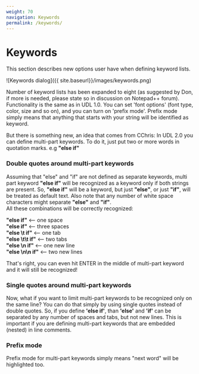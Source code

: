 ```yaml
---
weight: 70
navigation: Keywords
permalink: /keywords/
---
```


Keywords
========

This section describes new options user have when defining keyword lists.

![Keywords dialog]({{ site.baseurl}}/images/keywords.png)

Number of keyword lists has been expanded to eight (as suggested by Don, if more is needed, 
please state so in discussion on Notepad++ forum). Functionality is the same as in UDL 1.0. 
You can set 'font options' (font type, color, size and so on), and you can turn on 'prefix mode'.
Prefix mode simply means that anything that starts with your string will be identified as keyword.

But there is something new, an idea that comes from CChris: In UDL 2.0 you can define multi-part keywords.
To do it, just put two or more words in quotation marks.
e.g __"else if"__

### Double quotes around multi-part keywords

Assuming that "else" and "if" are not defined as separate keywords, multi part keyword __"else if"__ will 
be recognized as a keyword only if both strings are present. So, __"else if"__ will be a keyword, 
but just __"else"__, or just __"if"__, will be treated as default text.
Also note that any number of white space characters might separate __"else"__ and __"if"__.     
All these combinations will be correctly recognized:     

__"else if"__ <-- one space               
__"else   if"__ <-- three spaces          
__"else \t if"__ <-- one tab              
__"else \t\t if"__ <-- two tabs           
__"else \n if"__ <-- one new line         
__"else \n\n if"__ <-- two new lines      

That's right, you can even hit ENTER in the middle of multi-part keyword and it will still be recognized!

### Single quotes around multi-part keywords

Now, what if you want to limit multi-part keywords to be recognized only on the same line?
You can do that simply by using single quotes instead of double quotes.
So, if you define __'else if'__, than __'else'__ and __'if'__ can be separated by any number of spaces and tabs, 
but not new lines. This is important if you are defining multi-part keywords that are 
embedded (nested) in line comments.

### Prefix mode
Prefix mode for multi-part keywords simply means "next word" will be highlighted too.

